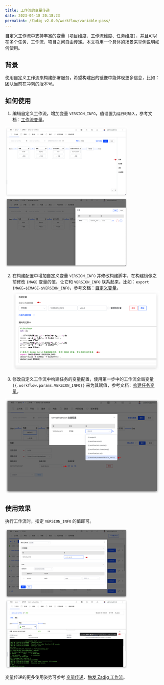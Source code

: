 ```yaml
---
title: 工作流的变量传递
date: 2023-04-18 20:18:23
permalink: /Zadig v2.0.0/workflow/variable-pass/
---
```


自定义工作流中支持丰富的变量（项目维度、工作流维度、任务维度），并且可以在多个任务、工作流、项目之间自由传递。本文将用一个具体的场景来举例说明如何使用。

## 背景

使用自定义工作流来构建部署服务，希望构建出的镜像中能体现更多信息，比如：团队当前在冲刺的版本号。

## 如何使用

1. 编辑自定义工作流，增加变量 `VERSION_INFO`，值设置为`运行时输入`，参考文档：[工作流变量](/Zadig%20v2.0.0/project/common-workflow/#工作流)。

<img src="../../../../_images/var_pass_demo_3.png" width="400">
<img src="../../../../_images/var_pass_demo_2.png" width="400">

2. 在构建配置中增加自定义变量 `VERSION_INFO` 并修改构建脚本，在构建镜像之前修改 `IMAGE` 变量的值，让它和 `VERSION_INFO` 联系起来，比如：`export IMAGE=$IMAGE-$VERSION_INFO`，参考文档：[自定义变量](/Zadig%20v2.0.0/project/build/#构建变量)。
![变量传递](../../../../_images/var_pass_demo_1.png)

3. 修改自定义工作流中构建任务的变量配置，使用第一步中的工作流全局变量 <span v-pre>`{{.workflow.params.VERSION_INFO}}`</span> 来为其赋值，参考文档：[构建任务变量](/Zadig%20v2.0.0/project/common-workflow/#构建任务)。

![变量传递](../../../../_images/var_pass_demo_4.png)

## 使用效果

执行工作流时，指定 `VERSION_INFO` 的值即可。

<img src="../../../../_images/var_pass_demo_5.png" width="400">
<img src="../../../../_images/var_pass_demo_6.png" width="400">

变量传递的更多使用姿势可参考 [变量传递](/Zadig%20v2.0.0/project/common-workflow/#变量传递)、[触发 Zadig 工作流](/Zadig%20v2.0.0/project/workflow-jobs/#触发-zadig-工作流)。
